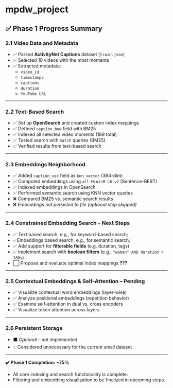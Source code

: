 # mpdw_project

## ✅ Phase 1 Progress Summary

### 2.1 Video Data and Metadata
- ✅ Parsed **ActivityNet Captions** dataset (`train.json`)
- ✅ Selected 10 videos with the most moments
- ✅ Extracted metadata:
  - `video_id`
  - `timestamps`
  - `captions`
  - `duration`
  - `YouTube URL`

---

### 2.2 Text-Based Search
- ✅ Set up **OpenSearch** and created custom index mappings
- ✅ Defined `caption_bow` field with BM25
- ✅ Indexed all selected video moments (189 total)
- ✅ Tested search with `match` queries (BM25)
- ✅ Verified results from text-based search

---

### 2.3 Embeddings Neighborhood
- ✅ Added `caption_vec` field as `knn_vector` (384-dim)
- ✅ Computed embeddings using `all-MiniLM-L6-v2` (Sentence-BERT)
- ✅ Indexed embeddings in OpenSearch
- ✅ Performed semantic search using KNN vector queries
- ❌ Compared BM25 vs. semantic search results
- ❌ *Embeddings not persisted to file (optional step skipped)*

---

### 2.4 Constrained Embedding Search – **Next Steps**
- ✅ Text based search, e.g., for keyword-based search;
- ✅Embeddings based search; e.g., for semantic search;
- ✅ Add support for **filterable fields** (e.g. duration, tags)
- ✅ Implement search with **boolean filters** (e.g., `"woman" AND duration < 180s`)
- ⬜ Propose and evaluate optimal index mappings   **???**

---

### 2.5 Contextual Embeddings & Self-Attention – **Pending**
- ✅ Visualize contextual word embeddings (layer-wise)
- ✅ Analyze positional embeddings (repetition behavior)
- ✅ Examine self-attention in dual vs. cross encoders
- ✅ Visualize token attention across layers

---

### 2.6 Persistent Storage
- ⬛ *Optional* – not implemented
- 💡 Considered unnecessary for the current small dataset

---

**✔️ Phase 1 Completion: ~75%**
- All core indexing and search functionality is complete.
- Filtering and embedding visualization to be finalized in upcoming steps.